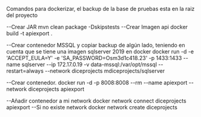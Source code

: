 Comandos para dockerizar, el backup de la base de pruebas esta en la raiz del proyecto

--Crear JAR
mvn clean package -Dskipstests
--Crear Imagen api
docker build -t apiexport .

--Crear contenedor MSSQL y copiar backup de algún lado, teniendo en cuenta que se tiene una imagen sqlserver 2019 en docker
docker run -d -e 'ACCEPT_EULA=Y' -e 'SA_PASSWORD=Osm3d1c418.23' -p 1433:1433 --name sqlserver --ip 172.17.0.19 -v data-mssql:/var/opt/mssql --restart=always --network diceprojects mdiceprojects/sqlserver

--Crear contenedor.
docker run -d -p 8008:8008 --rm --name apiexport --network diceprojects apiexport

--Añadir contenedor a mi network
docker network connect diceprojects apiexport
--Si no existe network
docker network create diceprojects